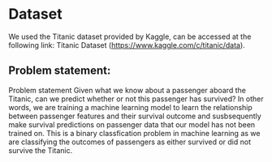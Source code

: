 # Dataset
We used the Titanic dataset provided by Kaggle, can be accessed at the following link: Titanic Dataset (https://www.kaggle.com/c/titanic/data).
## Problem statement:
Problem statement Given what we know about a passenger aboard the Titanic, can we predict whether or not this passenger has survived? In other words, we are training a machine learning model to learn the relationship between passenger features and their survival outcome and susbsequently make survival predictions on passenger data that our model has not been trained on. This is a binary classfication problem in machine learning as we are classifying the outcomes of passengers as either survived or did not survive the Titanic.
